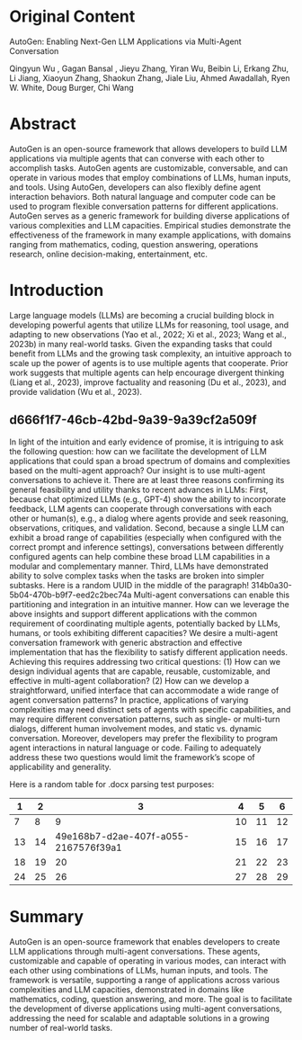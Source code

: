 # Original Content



AutoGen: Enabling Next-Gen LLM Applications via Multi-Agent Conversation

Qingyun Wu , Gagan Bansal , Jieyu Zhang, Yiran Wu, Beibin Li, Erkang Zhu, Li Jiang, Xiaoyun Zhang, Shaokun Zhang, Jiale Liu, Ahmed Awadallah, Ryen W. White, Doug Burger, Chi Wang

# Abstract

AutoGen is an open-source framework that allows developers to build LLM applications via multiple agents that can converse with each other to accomplish tasks. AutoGen agents are customizable, conversable, and can operate in various modes that employ combinations of LLMs, human inputs, and tools. Using AutoGen, developers can also flexibly define agent interaction behaviors. Both natural language and computer code can be used to program flexible conversation patterns for different applications. AutoGen serves as a generic framework for building diverse applications of various complexities and LLM capacities. Empirical studies demonstrate the effectiveness of the framework in many example applications, with domains ranging from mathematics, coding, question answering, operations research, online decision-making, entertainment, etc.

# Introduction

Large language models (LLMs) are becoming a crucial building block in developing powerful agents that utilize LLMs for reasoning, tool usage, and adapting to new observations (Yao et al., 2022; Xi et al., 2023; Wang et al., 2023b) in many real-world tasks. Given the expanding tasks that could benefit from LLMs and the growing task complexity, an intuitive approach to scale up the power of agents is to use multiple agents that cooperate. Prior work suggests that multiple agents can help encourage divergent thinking (Liang et al., 2023), improve factuality and reasoning (Du et al., 2023), and provide validation (Wu et al., 2023).

## d666f1f7-46cb-42bd-9a39-9a39cf2a509f

In light of the intuition and early evidence of promise, it is intriguing to ask the following question: how can we facilitate the development of LLM applications that could span a broad spectrum of domains and complexities based on the multi-agent approach? Our insight is to use multi-agent conversations to achieve it. There are at least three reasons confirming its general feasibility and utility thanks to recent advances in LLMs: First, because chat optimized LLMs (e.g., GPT-4) show the ability to incorporate feedback, LLM agents can cooperate through conversations with each other or human(s), e.g., a dialog where agents provide and seek reasoning, observations, critiques, and validation. Second, because a single LLM can exhibit a broad range of capabilities (especially when configured with the correct prompt and inference settings), conversations between differently configured agents can help combine these broad LLM capabilities in a modular and complementary manner. Third, LLMs have demonstrated ability to solve complex tasks when the tasks are broken into simpler subtasks. Here is a random UUID in the middle of the paragraph! 314b0a30-5b04-470b-b9f7-eed2c2bec74a Multi-agent conversations can enable this partitioning and integration in an intuitive manner. How can we leverage the above insights and support different applications with the common requirement of coordinating multiple agents, potentially backed by LLMs, humans, or tools exhibiting different capacities? We desire a multi-agent conversation framework with generic abstraction and effective implementation that has the flexibility to satisfy different application needs. Achieving this requires addressing two critical questions: (1) How can we design individual agents that are capable, reusable, customizable, and effective in multi-agent collaboration? (2) How can we develop a straightforward, unified interface that can accommodate a wide range of agent conversation patterns? In practice, applications of varying complexities may need distinct sets of agents with specific capabilities, and may require different conversation patterns, such as single- or multi-turn dialogs, different human involvement modes, and static vs. dynamic conversation. Moreover, developers may prefer the flexibility to program agent interactions in natural language or code. Failing to adequately address these two questions would limit the framework’s scope of applicability and generality.

Here is a random table for .docx parsing test purposes:

| 1 | 2 | 3 | 4 | 5 | 6 |
| --- | --- | --- | --- | --- | --- |
| 7 | 8 | 9 | 10 | 11 | 12 |
| 13 | 14 | 49e168b7-d2ae-407f-a055-2167576f39a1 | 15 | 16 | 17 |
| 18 | 19 | 20 | 21 | 22 | 23 |
| 24 | 25 | 26 | 27 | 28 | 29 |



# Summary

 AutoGen is an open-source framework that enables developers to create LLM applications through multi-agent conversations. These agents, customizable and capable of operating in various modes, can interact with each other using combinations of LLMs, human inputs, and tools. The framework is versatile, supporting a range of applications across various complexities and LLM capacities, demonstrated in domains like mathematics, coding, question answering, and more. The goal is to facilitate the development of diverse applications using multi-agent conversations, addressing the need for scalable and adaptable solutions in a growing number of real-world tasks.
